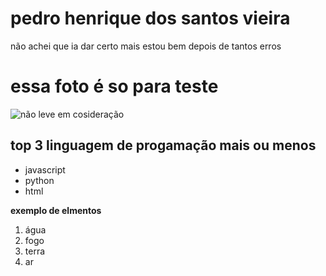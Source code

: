 # pedro henrique dos santos vieira
não achei que ia dar certo mais estou bem depois de tantos erros 

# essa foto é so para teste
![não leve em cosideração](https://img.freepik.com/vetores-premium/um-aviao-comercial-em-um-estilo-de-desenho-animado-em-um-fundo-de-ceu-azul_584573-570.jpg?w=740)
## top 3 linguagem de progamação mais ou menos
- javascript 
- python
- html


**exemplo de elmentos**
1. água
2.  fogo
3. terra
4.  ar

